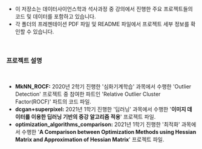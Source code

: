 - 이 저장소는 데이터사이언스학과 석사과정 중 강의에서 진행한 주요 프로젝트들의 코드 및 데이터를 포함하고 있습니다.
- 각 폴더의 프레젠테이션 PDF 파일 및 README 파일에서 프로젝트 세부 정보를 확인할 수 있습니다.

<br>

### 프로젝트 설명

<br>

- **MkNN_ROCF:** 2020년 2학기 진행한 '심화기계학습' 과목에서 수행한 'Outlier Detection' 프로젝트 중 참여한 파트인 'Relative Outlier Cluster Factor(ROCF)' 파트의 코드 파일.
- **dcgan+superpixel:** 2021년 1학기 진행한 '딥러닝' 과목에서 수행한 '**이미지 데이터를 이용한 딥러닝 기반의 증강 알고리즘 적용**' 프로젝트 파일.
- **optimization_algorithms_comparison:** 2021년 1학기 진행한 '최적화' 과목에서 수행한 '**A Comparison between Optimization Methods using Hessian Matrix and Approximation of Hessian Matrix**' 프로젝트 파일.
